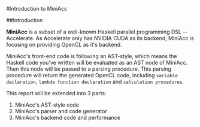 
#Introduction to MiniAcc

##Introduction

**MiniAcc** is a subset of a well-known Haskell parallel programming DSL -- Accelerate. As Accelerate only has NVIDIA CUDA as its backend, MiniAcc is focusing on providing OpenCL as it's backend. 

MiniAcc's front-end code is following an AST-style, which means the Haskell code you've written will be evaluated as an AST node of MiniAcc. Then this node will be passed to a parsing procedure. This parsing procedure will return the generated OpenCL code, including `variable declaration`, `lambda function declaration` and `calculation procedures`.

This report will be extended into 3 parts:

1. MiniAcc's AST-style code
2. MiniAcc's parser and code generator
3. MiniAcc's backend code and performance

